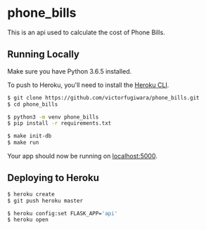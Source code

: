 # phone_bills

This is an api used to calculate the cost of Phone Bills.

## Running Locally

Make sure you have Python 3.6.5 installed.


To push to Heroku, you'll need to install the [Heroku CLI](https://devcenter.heroku.com/articles/heroku-cli).

```sh
$ git clone https://github.com/victorfugiwara/phone_bills.git
$ cd phone_bills

$ python3 -m venv phone_bills
$ pip install -r requirements.txt

$ make init-db
$ make run
```

Your app should now be running on [localhost:5000](http://localhost:5000/).

## Deploying to Heroku

```sh
$ heroku create
$ git push heroku master

$ heroku config:set FLASK_APP='api'
$ heroku open
```
